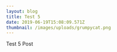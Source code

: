 ```yaml
---
layout: blog
title: Test 5
date: 2019-06-19T15:08:09.571Z
thumbnail: /images/uploads/grumpycat.png
---
```

Test 5 Post
